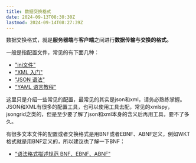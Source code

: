 ```yaml
---
title: 数据交换格式
date: 2024-09-13T08:30:30Z
lastmod: 2024-09-14T08:27:39Z
---
```


数据交换格式，就是**服务器端**与**客户端**之间进行**数据传输与交换的格式。**

一般是指配置文件，常见的有下面几种：

* ["ini文件"](./数据交换格式/ini文件.md)
* ["XML 入门"](./数据交换格式/【XML%20入门】一篇文章让你从没听过到熟练运用.md)
* ["JSON 语法"](./数据交换格式/JSON%20语法.md)
* ["YAML 语言教程"](./数据交换格式/YAML%20语言教程%20-%20阮一峰的网络日志.md)

这里只是介绍一些常见的配置，最常见的其实是json和xml，请务必熟练掌握。JSON和XML有很多的配置工具，也可以使用工具去配，常见的xmlspy，jsongrid之类的，但是至少要了解了json和xml本身的含义后再用工具，要不了多久。

有很多文本文件的配置或者交换格式是用BNF或者EBNF、ABNF定义，例如WKT格式就是用BNF定义的，所以建议也了解一下BNF：

* ["语法格式描述规范 BNF、EBNF、ABNF"](./数据交换格式/语法格式描述规范%20BNF、EBNF、ABNF%20-%20简书.md)

‍
